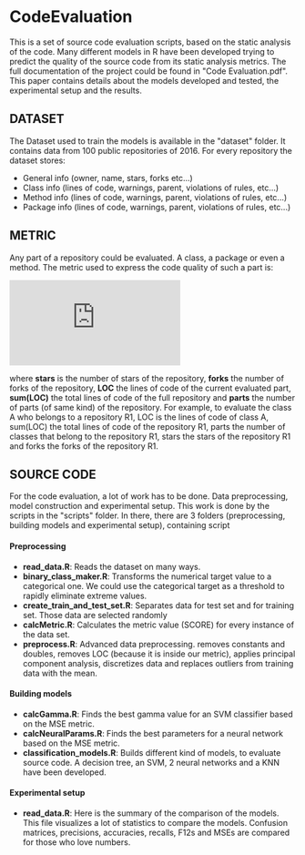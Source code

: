 
# CodeEvaluation
This is a set of source code evaluation scripts, based on the static analysis of the code. Many different models in R have been developed trying to predict the quality of the source code from its static analysis metrics. The full documentation of the project could be found in "Code Evaluation.pdf". This paper contains details about the models developed and tested, the experimental setup and the results.

## DATASET
The Dataset used to train the models is available in the "dataset" folder. It contains data from 100 public repositories of 2016. For every repository the dataset stores: 
- General info (owner, name, stars, forks etc...)
- Class info (lines of code, warnings, parent, violations of rules, etc...)
- Method info (lines of code, warnings, parent, violations of rules, etc...)
- Package info (lines of code, warnings, parent, violations of rules, etc...)

## METRIC
Any part of a repository could be evaluated. A class, a package or even a method. The metric used to express the code quality of such a part is:

![SCORE Metric](https://latex.codecogs.com/gif.latex?SCORE%20%3D%20ln%28%5Cdfrac%7Bstars%20%5Ccdot%20LOC%7D%7Bsum%28LOC%29%7D%20&plus;%20%5Cdfrac%7Bstars%7D%7Bparts%7D%20&plus;%20%5Cdfrac%7Bforks%20%5Ccdot%20LOC%7D%7Bsum%28LOC%29%7D%20&plus;%20%5Cdfrac%7Bforks%7D%7Bparts%7D%29)

where **stars** is the number of stars of the repository, **forks** the number of forks of the repository, **LOC** the lines of code of the current evaluated part, **sum(LOC)** the total lines of code of the full repository and **parts** the number of parts (of same kind) of the repository. For example, to evaluate the class A who belongs to a repository R1, LOC is the lines of code of class A, sum(LOC) the total lines of code of the repository R1, parts the number of classes that belong to the repository R1, stars the stars of the  repository R1 and forks the forks of the repository R1.

## SOURCE CODE
For the code evaluation, a lot of work has to be done. Data preprocessing, model construction and experimental setup. This work is done by the scripts in the "scripts" folder. In there, there are 3 folders (preprocessing, building models and experimental setup), containing script 

#### Preprocessing
- **read_data.R**: Reads the dataset on many ways. 
- **binary_class_maker.R**: Transforms the numerical target value to a categorical one. We could use the categorical target as a threshold to rapidly eliminate extreme values.
- **create_train_and_test_set.R**: Separates data for test set and for training set. Those data are selected randomly
- **calcMetric.R**: Calculates the metric value (SCORE) for every instance of the data set.
- **preprocess.R**: Advanced data preprocessing. removes constants and doubles, removes LOC (because it is inside our metric),  applies principal component analysis, discretizes data and replaces outliers from training data with the mean.

#### Building models
- **calcGamma.R**: Finds the best gamma value for an SVM classifier based on the MSE metric. 
- **calcNeuralParams.R**: Finds the best parameters for a neural network based on the MSE metric. 
- **classification_models.R**: Builds different kind of models, to evaluate source code. A decision tree, an SVM, 2 neural networks and a KNN have been developed.

#### Experimental setup
- **read_data.R**: Here is the summary of the comparison of the models. This file visualizes a lot of statistics to  compare the models. Confusion matrices, precisions, accuracies, recalls, F12s and MSEs are compared for those who love numbers.  
